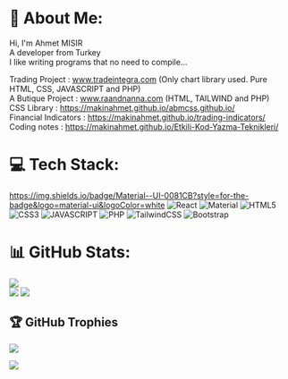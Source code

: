 # 💫 About Me:
Hi, I'm Ahmet MISIR<br>
A developer from Turkey<br>
I like writing programs that no need to compile...

Trading Project : www.tradeintegra.com (Only chart library used. Pure HTML, CSS, JAVASCRIPT and PHP)<br />
A Butique Project : www.raandnanna.com (HTML, TAILWIND and PHP)<br />
CSS Library : https://makinahmet.github.io/abmcss.github.io/<br />
Financial Indicators : https://makinahmet.github.io/trading-indicators/<br />
Coding notes : https://makinahmet.github.io/Etkili-Kod-Yazma-Teknikleri/<br />

# 💻 Tech Stack:
https://img.shields.io/badge/Material--UI-0081CB?style=for-the-badge&logo=material-ui&logoColor=white
![React](https://img.shields.io/badge/material-%2320232a.svg?style=for-the-badge&logo=material&logoColor=%2361DAFB)
![Material](https://img.shields.io/badge/react-%2320232a.svg?style=for-the-badge&logo=react&logoColor=%2361DAFB)
![HTML5](https://img.shields.io/badge/html5-%23E34F26.svg?style=for-the-badge&logo=html5&logoColor=white)
![CSS3](https://img.shields.io/badge/css3-%231572B6.svg?style=for-the-badge&logo=css3&logoColor=white)
![JAVASCRIPT](https://shields.io/badge/JavaScript-F7DF1E?style=for-the-badge&logo=JavaScript&logoColor=black)
![PHP](https://img.shields.io/badge/PHP-777BB4?style=for-the-badge&logo=php&logoColor=white)
![TailwindCSS](https://img.shields.io/badge/tailwindcss-%2338B2AC.svg?style=for-the-badge&logo=tailwind-css&logoColor=white)
![Bootstrap](https://img.shields.io/badge/bootstrap-%238511FA.svg?style=for-the-badge&logo=bootstrap&logoColor=white)


# 📊 GitHub Stats:
![](https://github-readme-stats.vercel.app/api?username=makinahmet&theme=merko&hide_border=false&include_all_commits=false&count_private=false)<br/>
![](https://github-readme-streak-stats.herokuapp.com/?user=makinahmet&theme=merko&hide_border=false)
![](https://github-readme-stats.vercel.app/api/top-langs/?username=makinahmet&theme=merko&hide_border=false&include_all_commits=false&count_private=false&layout=compact)<br/>


## 🏆 GitHub Trophies
![](https://github-profile-trophy.vercel.app/?username=makinahmet&theme=radical&no-frame=false&no-bg=true&margin-w=4)

[![](https://visitcount.itsvg.in/api?id=makinahmet&icon=0&color=0)](https://visitcount.itsvg.in)


